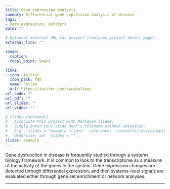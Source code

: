 ```yaml
---
title: Gene expression analysis 
summary: Differential gene expression analysis of disease 
tags:
- Rare expression, outliers
date: ""

# Optional external URL for project (replaces project detail page).
external_link: ""

image:
  caption: 
  focal_point: Smart

links:
- icon: twitter
  icon_pack: fab
  name: Follow
  url: https://twitter.com/saraballouz
url_code: ""
url_pdf: ""
url_slides: ""
url_video: ""

# Slides (optional).
#   Associate this project with Markdown slides.
#   Simply enter your slide deck's filename without extension.
#   E.g. `slides = "example-slides"` references `content/slides/example-slides.md`.
#   Otherwise, set `slides = ""`.
slides: example
---
```


Gene dysfunction in disease is frequently studied through a systems biology framework. It is common to look to the transcriptome as a measure of the activity of the genes in the system. Gene expression changes are detected through differential expression, and then systems-level signals are evaluated either through gene set enrichment or network analyses. 

---
